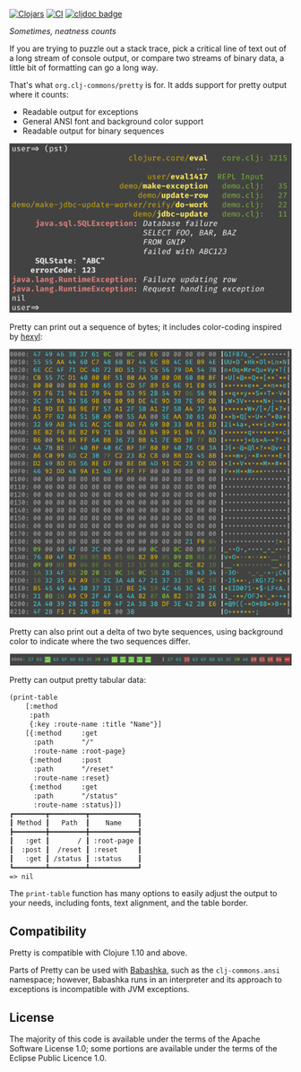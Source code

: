 [![Clojars](https://img.shields.io/clojars/v/org.clj-commons/pretty.svg)](http://clojars.org/org.clj-commons/pretty)
[![CI](https://github.com/clj-commons/pretty/actions/workflows/clojure.yml/badge.svg)](https://github.com/clj-commons/pretty/actions/workflows/clojure.yml)
[![cljdoc badge](https://cljdoc.org/badge/org.clj-commons/pretty)](https://cljdoc.org/d/org.clj-commons/pretty/)

*Sometimes, neatness counts*

If you are trying to puzzle out a stack trace, 
pick a critical line of text out of a long stream of console output,
or compare two streams of binary data, a little bit of formatting can go a long way.

That's what `org.clj-commons/pretty` is for.  It adds support for pretty output where it counts:

* Readable output for exceptions
* General ANSI font and background color support
* Readable output for binary sequences

![Example](docs/images/formatted-exception.png)

Pretty can print out a sequence of bytes; it includes color-coding inspired by
[hexyl](https://github.com/sharkdp/hexyl):

![Binary Output](docs/images/binary-output.png)

Pretty can also print out a delta of two byte sequences, using background color
to indicate where the two sequences differ.

![Binary Delta](docs/images/binary-delta.png)

Pretty can output pretty tabular data:

```
(print-table
    [:method
     :path
     {:key :route-name :title "Name"}]
    [{:method     :get
      :path       "/"
      :route-name :root-page}
     {:method     :post
      :path       "/reset"
      :route-name :reset}
     {:method     :get
      :path       "/status"
      :route-name :status}])
┏━━━━━━━━┳━━━━━━━━━┳━━━━━━━━━━━━┓
┃ Method ┃   Path  ┃    Name    ┃
┣━━━━━━━━╋━━━━━━━━━╋━━━━━━━━━━━━┫
┃   :get ┃       / ┃ :root-page ┃
┃  :post ┃  /reset ┃ :reset     ┃
┃   :get ┃ /status ┃ :status    ┃
┗━━━━━━━━┻━━━━━━━━━┻━━━━━━━━━━━━┛
=> nil
```

The `print-table` function has many options to easily adjust the output to your needs, including fonts, text alignment, and the table border.


## Compatibility

Pretty is compatible with Clojure 1.10 and above.

Parts of Pretty can be used with [Babashka](https://book.babashka.org/#introduction), such as the `clj-commons.ansi`
namespace; however, Babashka runs in an interpreter and its approach to exceptions is
incompatible with JVM exceptions.

## License

The majority of this code is available under the terms of the Apache Software License 1.0; some portions
are available under the terms of the Eclipse Public Licence 1.0.

